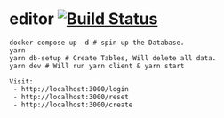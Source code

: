 # editor [![Build Status](https://travis-ci.org/Xobdnas/editor.svg?branch=master)](https://travis-ci.org/Xobdnas/editor)

```
docker-compose up -d # spin up the Database.
yarn
yarn db-setup # Create Tables, Will delete all data.
yarn dev # Will run yarn client & yarn start

Visit:
 - http://localhost:3000/login
 - http://localhost:3000/reset
 - http://localhost:3000/create
```
